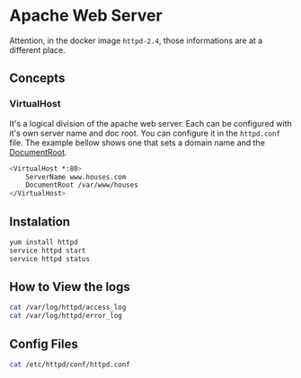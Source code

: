 # Apache Web Server

Attention, in the docker image `httpd-2.4`, those informations are
at a different place.

## Concepts

### VirtualHost

It's a logical division of the apache web server. Each can be configured with
it's own server name and doc root. You can configure it in the `httpd.conf` file.
The example bellow shows one that sets a domain name and the [DocumentRoot](https://support.reclaimhosting.com/hc/en-us/articles/4416677995799-Understanding-Document-Roots).

```bash
<VirtualHost *:80>
    ServerName www.houses.com
    DocumentRoot /var/www/houses
</VirtualHost>
```

## Instalation

```bash
yum install httpd
service httpd start
service httpd status
```

## How to View the logs

```bash
cat /var/log/httpd/access_log
cat /var/log/httpd/error_log
```

## Config Files

```bash
cat /etc/httpd/conf/httpd.conf
```

